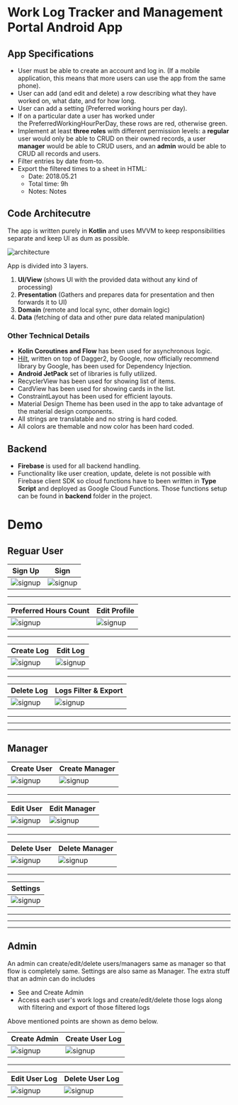 # Work Log Tracker and Management Portal Android App

## App Specifications

- User must be able to create an account and log in. (If a mobile application, this means that more users can use the app from the same phone).
- User can add (and edit and delete) a row describing what they have worked on, what date, and for how long.
- User can add a setting (Preferred working hours per day).
- If on a particular date a user has worked under the PreferredWorkingHourPerDay, these rows are red, otherwise green.
- Implement at least **three roles** with different permission levels: a **regular** user would only be able to CRUD on their owned records, a user **manager** would be able to CRUD users, and an **admin** would be able to CRUD all records and users.
- Filter entries by date from-to.
- Export the filtered times to a sheet in HTML:
	- Date: 2018.05.21
	- Total time: 9h
	- Notes: Notes

	
## Code Architecutre
The app is written purely in **Kotlin** and uses MVVM to keep responsibilities separate and keep UI as dum as possible.

![architecture](docs/app-architecture.png)

 App is divided into 3 layers.
 
 1. **UI/View** (shows UI with the provided data without any kind of processing)
 2. **Presentation** (Gathers and prepares data for presentation and then forwards it to UI)
 3. **Domain** (remote and local sync, other domain logic)
 4. **Data** (fetching of data and other pure data related manipulation)

### Other Technical Details

- **Kolin Coroutines and Flow** has been used for asynchronous logic.
- [Hilt](https://developer.android.com/training/dependency-injection/hilt-android), written on top of Dagger2, by Google, now officially recommend library by Google, has been used for Dependency Injection.
- **Android JetPack** set of libraries is fully utilized.
- RecyclerView has been used for showing list of items.
- CardView has been used for showing cards in the list.
- ConstraintLayout has been used for efficient layouts.
- Material Design Theme has been used in the app to take advantage of the material design components.
- All strings are translatable and no string is hard coded.
- All colors are themable and now color has been hard coded.

## Backend

- **Firebase** is used for all backend handling.
- Functionality like user creation, update, delete is not possible with Firebase client SDK so cloud functions have to been written in **Type Script** and deployed as Google Cloud Functions. Those functions setup can be found in **backend** folder in the project.


	
# Demo

## Reguar User

| Sign Up | Sign |
| --------| ---- |
| ![signup](demo/regular/regular-signup.gif) | ![signup](demo/regular/regular-sign-in.gif) | 

-------

| Preferred Hours Count | Edit Profile |
| --------------------- | -------|
| ![signup](demo/regular/regular-preferred-hours.gif) | ![signup](demo/regular/regular-edit-profile.gif) | 

--------

| Create Log | Edit Log | 
| ---------- | -------- |
| ![signup](demo/regular/regular-worklog-create.gif) | ![signup](demo/regular/regular-worklog-edit.gif) | 

---------

| Delete Log  | Logs Filter & Export | 
| ----------- | -------------------- |
| ![signup](demo/regular/regular-worklog-delete.gif) | ![signup](demo/regular/regular-worklog-filter-export.gif) | 


---
---
---


## Manager

| Create User | Create Manager |
| ------------| -------------- |
| ![signup](demo/manager/manager-regular-user-create.gif) | ![signup](demo/manager/mananger-mangercreate.gif) | 

-------

| Edit User | Edit Manager |
| --------- | -------|
| ![signup](demo/manager/manager-regularuser-edit.gif) | ![signup](demo/manager/manager-editmanager.gif) | 

--------

| Delete User | Delete Manager | 
| ----------- | -------------- |
| ![signup](demo/manager/manager-regularuser-delete.gif) | ![signup](demo/manager/manager-deletemanager.gif) | 

---------

| Settings  | 
| ----------| 
| ![signup](demo/manager/manager-settings.gif) | 


---
---
---


## Admin

An admin can create/edit/delete users/managers same as manager so that flow is completely same. Settings are also same as Manager. The extra stuff that an admin can do includes
- See and Create Admin
- Access each user's work logs and create/edit/delete those logs along with filtering and export of those filtered logs

Above mentioned points are shown as demo below.

| Create Admin | Create User Log |
| ------------| ---------------- |
| ![signup](demo/admin/admin-admincreate.gif) | ![signup](demo/admin/admin-createuserlog.gif) | 

-------

| Edit User Log | Delete User Log |
| ------------- | --------------- |
| ![signup](demo/admin/admin-edituserlog.gif) | ![signup](demo/admin/admin-deleteuserlog.gif) | 